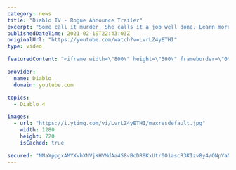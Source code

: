 ```yaml
---
category: news
title: "Diablo IV - Rogue Announce Trailer"
excerpt: "Some call it murder. She calls it a job well done. Learn more at Diablo4.com The Rogue is the newest addition to the Diablo IV campfire, combining range and ..."
publishedDateTime: 2021-02-19T22:43:03Z
originalUrl: "https://youtube.com/watch?v=LvrLZ4yETHI"
type: video

featuredContent: "<iframe width=\"800\" height=\"500\" frameborder=\"0\" src=\"https://www.youtube.com/embed/LvrLZ4yETHI\" allow=\"accelerometer; autoplay; encrypted-media; gyroscope; picture-in-picture\" allowfullscreen></iframe>"

provider:
  name: Diablo
  domain: youtube.com

topics:
  - Diablo 4

images:
  - url: "https://i.ytimg.com/vi/LvrLZ4yETHI/maxresdefault.jpg"
    width: 1280
    height: 720
    isCached: true

secured: "NNaXppgxAMYXvhXNVjKHVMdAa4S8vBcDR8KxUtr0O1ascR3KIzv8y4/ONpYaN8/mkMJLOuGXaZfN0so0nBcpLSoQzWe0vcNxwptU43HHphDugjc3zM5W2eVzN9JPZ1CnqXXaNEnVeIicLjoKBxppEoE+eV7fBROsQU4nFXB8DGAdUExFWWbrvd1McdhrJ/u9DxmqHYaKi1jmUZJzmEHW9z2fH2fKwBLHooesVMWweF9rjI2PeH7+tnwHPX3H8hi2pwnTjUKH5nIaE7E4zfiAUM8ciCOKzUneI3volEuE3s7LAUn2oG/JGIRCA4+Y30zgO+Fkknq52PVxuHAFAj2IBoiNDEveGvnJOhyHTzC/afzwB8IhsqK0BV0l0rcYFM5+wYS4X9H3DVzY0T/D9Z3DivqxR8NFPpv2oEDUx0KcftgWoI0pWRLFI2MfwMKM4QH9;fdm7vJ9l9TbBdZ6XYBMmJw=="
---
```


